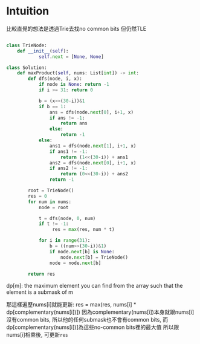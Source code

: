# Intuition

比較直覺的想法是透過Trie去找no common bits
但仍然TLE

```py

class TrieNode:
    def __init__(self):
            self.next = [None, None]

class Solution:
    def maxProduct(self, nums: List[int]) -> int:
        def dfs(node, i, x):
            if node is None: return -1
            if i >= 31: return 0

            b = (x>>(30-i))&1
            if b == 1:
                ans = dfs(node.next[0], i+1, x)
                if ans != -1:
                    return ans
                else:
                    return -1
            else:
                ans1 = dfs(node.next[1], i+1, x)
                if ans1 != -1:
                    return (1<<(30-i)) + ans1
                ans2 = dfs(node.next[0], i+1, x)
                if ans2 != -1:
                    return (0<<(30-i)) + ans2
                return -1

        root = TrieNode()
        res = 0
        for num in nums:
            node = root

            t = dfs(node, 0, num)
            if t != -1:
                 res = max(res, num * t)

            for i in range(31):
                b = ((num>>(30-i))&1)
                if node.next[b] is None:
                    node.next[b] = TrieNode()
                node = node.next[b]
                
        return res
```

dp[m]: the maximum element you can find from the array such that the element is a submask of m

那這樣遍歷nums[i]就能更新: res = max(res, nums[i] * dp[complementary(nums[i])])
因為complementary(nums[i])本身就跟nums[i]沒有common bits, 所以他的任何submask也不會有common bits, 而dp[complementary(nums[i])]為這些no-common bits裡的最大值
所以跟nums[i]相乘後, 可更新`res`